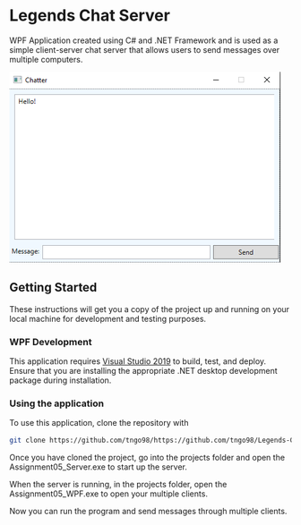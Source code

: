 # Legends Chat Server
WPF Application created using C# and .NET Framework and is used as a simple client-server chat server that allows users to send messages over multiple computers.

![alt text](https://github.com/tngo98/Legends-Chat-Server/blob/master/images/chatserver.png) 
## Getting Started
These instructions will get you a copy of the project up and running on your local machine for development and testing purposes.
### WPF Development
This application requires [Visual Studio 2019](https://visualstudio.microsoft.com/downloads/) to build, test, and deploy. Ensure that you are installing the appropriate .NET desktop development package during installation.
### Using the application
To use this application, clone the repository with
```bash
git clone https://github.com/tngo98/https://github.com/tngo98/Legends-Chat-Server.git
```
Once you have cloned the project, go into the projects folder and open the Assignment05_Server.exe to start up the server.

When the server is running, in the projects folder, open the Assignment05_WPF.exe to open your multiple clients.

Now you can run the program and send messages through multiple clients.
